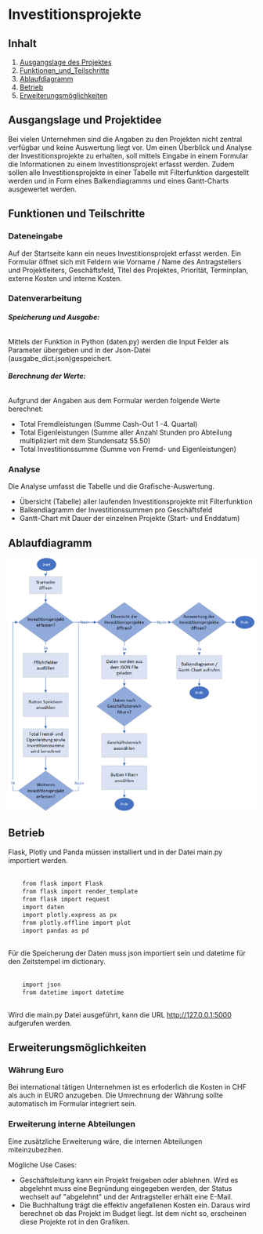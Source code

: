 # Investitionsprojekte
## Inhalt
1. [Ausgangslage des Projektes](#ausgangslage-und-projektidee)
2. [Funktionen_und_Teilschritte](#funktionen-und-teilschritte)
3. [Ablaufdiagramm](#ablaufdiagramm)
4. [Betrieb](#betrieb)
5. [Erweiterungsmöglichkeiten](#erweiterungsmglichkeiten)


## Ausgangslage und Projektidee
Bei vielen Unternehmen sind die Angaben zu den Projekten nicht zentral verfügbar
und keine Auswertung liegt vor. 
Um einen Überblick und Analyse der Investitionsprojekte zu erhalten, soll mittels Eingabe in einem Formular die 
Informationen zu einem Investitionsprojekt erfasst werden.
Zudem sollen alle Investitionsprojekte in einer Tabelle mit Filterfunktion dargestellt werden
und in Form eines Balkendiagramms und eines Gantt-Charts ausgewertet werden. 

## Funktionen und Teilschritte
### Dateneingabe
Auf der Startseite kann ein neues Investitionsprojekt erfasst werden.
Ein Formular öffnet sich mit Feldern wie Vorname / Name des Antragstellers und Projektleiters, Geschäftsfeld, 
Titel des Projektes, Priorität, Terminplan, externe Kosten und interne Kosten.

### Datenverarbeitung
###### **Speicherung und Ausgabe:**
Mittels der Funktion in Python (daten.py) werden die Input Felder als Parameter übergeben und in der Json-Datei 
(ausgabe_dict.json)gespeichert. 

###### **Berechnung der Werte:**
Aufgrund der Angaben aus dem Formular werden folgende Werte berechnet: 
- Total Fremdleistungen (Summe Cash-Out 1 -4. Quartal)
- Total Eigenleistungen (Summe aller Anzahl Stunden pro Abteilung multipliziert mit dem Stundensatz 55.50)
- Total Investitionssumme (Summe von Fremd- und Eigenleistungen)

### Analyse
Die Analyse umfasst die Tabelle und die Grafische-Auswertung.
- Übersicht (Tabelle) aller laufenden Investitionsprojekte mit Filterfunktion 
- Balkendiagramm der Investitionssummen pro Geschäftsfeld 
- Gantt-Chart mit Dauer der einzelnen Projekte (Start- und Enddatum)

## Ablaufdiagramm
<img src="Flowchart.png">

## Betrieb
Flask, Plotly und Panda müssen installiert und in der Datei main.py importiert werden.
<pre>
    <code>
    from flask import Flask
    from flask import render_template
    from flask import request
    import daten
    import plotly.express as px
    from plotly.offline import plot
    import pandas as pd
    </code>
</pre>

Für die Speicherung der Daten muss json importiert sein und datetime für den Zeitstempel im dictionary.

<pre>
    <code>
    import json
    from datetime import datetime
  </code>
</pre>

Wird die main.py Datei ausgeführt, kann die URL http://127.0.0.1:5000 aufgerufen werden.

## Erweiterungsmöglichkeiten
### Währung Euro
Bei international tätigen Unternehmen ist es erfoderlich die Kosten in CHF als auch in EURO anzugeben.
Die Umrechnung der Währung sollte automatisch im Formular integriert sein.

### Erweiterung interne Abteilungen
Eine zusätzliche Erweiterung wäre, die internen Abteilungen miteinzubezihen.

Mögliche Use Cases: 
- Geschäftsleitung kann ein Projekt freigeben oder ablehnen. Wird es abgelehnt muss eine Begründung eingegeben werden, der Status wechselt auf "abgelehnt" und der Antragsteller erhält eine E-Mail. 
- Die Buchhaltung trägt die effektiv angefallenen Kosten ein. Daraus wird berechnet ob das Projekt im Budget liegt. Ist dem nicht so, erscheinen diese Projekte rot in den Grafiken. 
